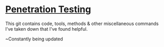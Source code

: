 # [Penetration Testing](https://h1dz.github.io/kali/)


This git contains code, tools, methods & other miscellaneous commands I've taken down that I've found helpful.

~Constantly being updated
